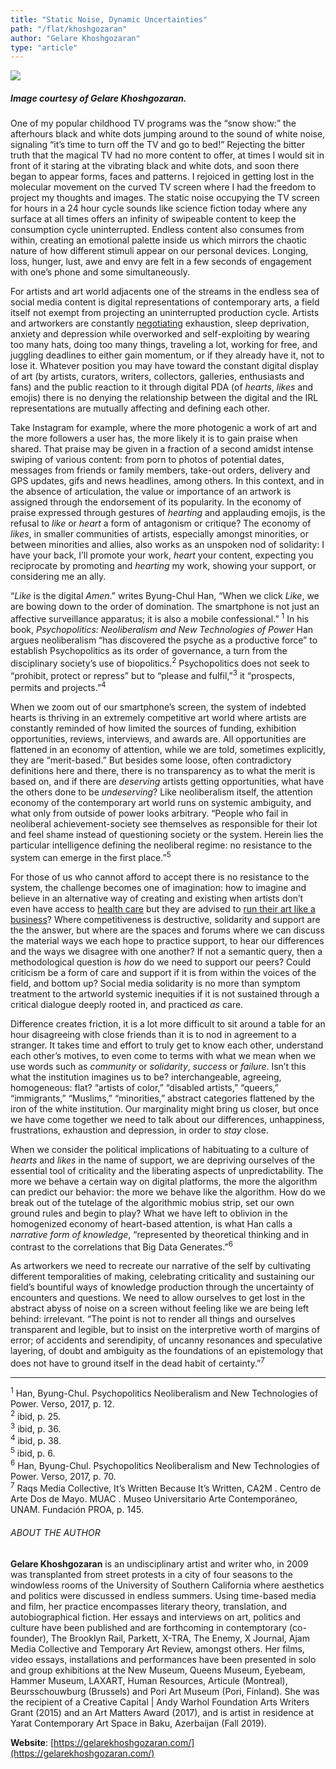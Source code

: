 ```yaml
---
title: "Static Noise, Dynamic Uncertainties"
path: "/flat/khoshgozaran"
author: "Gelare Khoshgozaran"
type: "article"
---
```

![](/artwork/artKhoshgozaran1.jpg)[](#)
##### Image courtesy of Gelare Khoshgozaran.

One of my popular childhood TV programs was the “snow show:” the afterhours black and white dots jumping around to the sound of white noise, signaling “it’s time to turn off the TV and go to bed!” Rejecting the bitter truth that the magical TV had no more content to offer, at times I would sit in front of it staring at the vibrating black and white dots, and soon there began to appear forms, faces and patterns. I rejoiced in getting lost in the molecular movement on the curved TV screen where I had the freedom to project my thoughts and images. The static noise occupying the TV screen for hours in a 24 hour cycle sounds like science fiction today where any surface at all times offers an infinity of swipeable content to keep the consumption cycle uninterrupted. Endless content also consumes from within, creating an emotional palette inside us which mirrors the chaotic nature of how different stimuli appear on our personal devices. Longing, loss, hunger, lust, awe and envy are felt in a few seconds of engagement with one’s phone and some simultaneously.

For artists and art world adjacents one of the streams in the endless sea of social media content is digital representations of contemporary arts, a field itself not exempt from projecting an uninterrupted production cycle. Artists and artworkers are constantly [negotiating](https://terremoto.mx/field-perspectives-2019-the-possibility-of-uncertainty/) exhaustion, sleep deprivation, anxiety and depression while overworked and self-exploiting by wearing too many hats, doing too many things, traveling a lot, working for free, and juggling deadlines to either gain momentum, or if they already have it, not to lose it. Whatever position you may have toward the constant digital display of art (by artists, curators, writers, collectors, galleries, enthusiasts and fans) and the public reaction to it through digital PDA (of *hearts*, *likes* and emojis) there is no denying the relationship between the digital and the IRL representations are mutually affecting and defining each other.

Take Instagram for example, where the more photogenic a work of art and the more followers a user has, the more likely it is to gain praise when shared. That praise may be given in a fraction of a second amidst intense swiping of various content: from porn to photos of potential dates, messages from friends or family members, take-out orders, delivery and GPS updates, gifs and news headlines, among others. In this context, and in the absence of articulation, the value or importance of an artwork is assigned through the endorsement of its popularity. In the economy of praise expressed through gestures of *hearting* and applauding emojis, is the refusal to *like* or *heart* a form of antagonism or critique? The economy of *likes*, in smaller communities of artists, especially amongst minorities, or between minorities and allies, also works as an unspoken nod of solidarity: I have your back, I’ll promote your work, *heart* your content, expecting you reciprocate by promoting and *hearting* my work, showing your support, or considering me an ally.

“*Like* is the digital *Amen*.” writes Byung-Chul Han, “When we click *Like*, we are bowing down to the order of domination. The smartphone is not just an affective surveillance apparatus; it is also a mobile confessional.” <sup>1</sup> In his book, *Psychopolitics: Neoliberalism and New Technologies of Power* Han argues neoliberalism “has discovered the psyche as a productive force” to establish Psychopolitics as its order of governance, a turn from the disciplinary society’s use of biopolitics.<sup>2</sup> Psychopolitics does not seek to “prohibit, protect or repress” but to “please and fulfil,”<sup>3</sup> it “prospects, permits and projects.”<sup>4</sup>

When we zoom out of our smartphone’s screen, the system of indebted hearts is thriving in an extremely competitive art world where artists are constantly reminded of how limited the sources of funding, exhibition opportunities, reviews, interviews, and awards  are. All opportunities are flattened in an economy of attention, while we are told, sometimes explicitly, they are “merit-based.” But besides some loose, often contradictory definitions here and there, there is no transparency as to what the merit is based on, and if there are *deserving* artists getting opportunities, what have the others done to be *undeserving*? Like neoliberalism itself, the attention economy of the contemporary art world runs on systemic ambiguity, and what only from outside of power looks arbitrary. “People who fail in neoliberal achievement-society see themselves as responsible for their lot and feel shame instead of questioning society or the system. Herein lies the particular intelligence defining the neoliberal regime: no resistance to the system can emerge in the first place.”<sup>5</sup>

For those of us who cannot afford to accept there is no resistance to the system, the challenge becomes one of imagination: how to imagine and believe in an alternative way of creating and existing when artists don’t even have access to [health care](http://www.artnews.com/2018/09/06/art-worlds-health-care-crisis/) but they are advised to [run their art like a business](https://www.artsy.net/article/artsy-editorial-surprising-key-artistic-freedom-running-studio-business)? Where competitiveness is destructive, solidarity and support are the the answer, but where are the spaces and forums where we can discuss the material ways we each hope to practice support, to hear our differences and the ways we disagree with one another? If not a semantic query, then a methodological question is *how* do we need to support our peers? Could criticism be a form of care and support if it is from within the voices of the field, and bottom up? Social media solidarity is no more than symptom treatment to the artworld systemic inequities if it is not sustained through a critical dialogue deeply rooted in, and practiced *as* care.

Difference creates friction, it is a lot more difficult to sit around a table for an hour disagreeing with close friends than it is to nod in agreement to a stranger. It takes time and effort to truly get to know each other, understand each other’s motives, to even come to terms with what we mean when we use words such as *community* or *solidarity*, *success* or *failure*. Isn’t this what the institution imagines us to be? interchangeable, agreeing, homogeneous: flat? “artists of color,” “disabled artists,” “queers,” “immigrants,” “Muslims,” “minorities,” abstract categories flattened by the iron of the white institution. Our marginality might bring us closer, but once we have come together we need to talk about our differences, unhappiness, frustrations, exhaustion and depression, in order to *stay* close.

When we consider the political implications of habituating to a culture of *hearts* and *likes* in the name of support, we are depriving ourselves of the essential tool of criticality and the liberating aspects of unpredictability. The more we behave a certain way on digital platforms, the more the algorithm can predict our behavior: the more we behave like the algorithm. How do we break out of the tutelage of the algorithmic mobius strip, set our own ground rules and begin to play? What we have left to oblivion in the homogenized economy of heart-based attention, is what Han calls a *narrative form of knowledge*, “represented by theoretical thinking and in contrast to the correlations that Big Data Generates.”<sup>6</sup>

As artworkers we need to recreate our narrative of the self by cultivating different temporalities of making, celebrating criticality and sustaining our field’s bountiful ways of knowledge production through the uncertainty of encounters and questions. We need to allow ourselves to get lost in the abstract abyss of noise on a screen without feeling like we are being left behind: irrelevant. “The point is not to render all things and ourselves transparent and legible, but to insist on the interpretive worth of margins of error; of accidents and serendipity, of uncanny resonances and speculative layering, of doubt and ambiguity as the foundations of an epistemology that does not have to ground itself in the dead habit of certainty.”<sup>7</sup>

---

<!-- Footnotes and Citations -->
<span class="cite">
<sup>1</sup> Han, Byung-Chul. Psychopolitics Neoliberalism and New Technologies of Power. Verso, 2017, p. 12.</br>
<sup>2</sup> ibid, p. 25.</br>
<sup>3</sup> ibid, p. 36.</br>
<sup>4</sup> ibid, p. 38.</br>
<sup>5</sup> ibid, p. 6.</br>
<sup>6</sup> Han, Byung-Chul. Psychopolitics Neoliberalism and New Technologies of Power. Verso, 2017, p. 70.</br>
<sup>7</sup> Raqs Media Collective, It’s Written Because It’s Written, CA2M . Centro de Arte Dos de Mayo. MUAC . Museo Universitario Arte Contemporáneo, UNAM. Fundación PROA, p. 145.
</span>

<span class="bio1">

###### ABOUT THE AUTHOR
**Gelare Khoshgozaran** is an undisciplinary artist and writer who, in 2009 was transplanted from street protests in a city of four seasons to the windowless rooms of the University of Southern California where aesthetics and politics were discussed in endless summers. Using time-based media and film, her practice encompasses literary theory, translation, and autobiographical fiction. Her essays and interviews on art, politics and culture have been published and are forthcoming in contemptorary (co-founder), The Brooklyn Rail, Parkett, X-TRA, The Enemy, X Journal, Ajam Media Collective and Temporary Art Review, amongst others. Her films, video essays, installations and performances have been presented in solo and group exhibitions at the New Museum, Queens Museum, Eyebeam, Hammer Museum, LAXART, Human Resources, Articule (Montreal), Beursschouwburg (Brussels) and Pori Art Museum (Pori, Finland). She was the recipient of a Creative Capital | Andy Warhol Foundation Arts Writers Grant (2015) and an Art Matters Award (2017), and is artist in residence at Yarat Contemporary Art Space in Baku, Azerbaijan (Fall 2019).

**Website**: [https://gelarekhoshgozaran.com/](https://gelarekhoshgozaran.com/)

</span>

